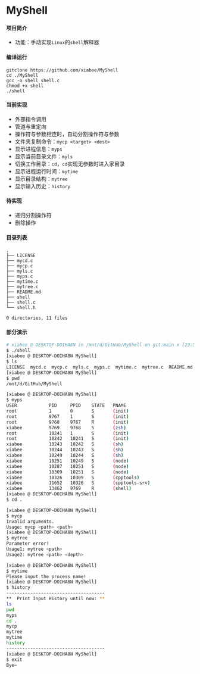 # MyShell



#### 项目简介

* 功能：手动实现`Linux`的`shell`解释器



#### 编译运行

```
gitclone https://github.com/xiabee/MyShell
cd ./MyShell
gcc -o shell shell.c
chmod +x shell
./shell
```



#### 当前实现

* 外部指令调用
* 管道与重定向
* 操作符与参数相连时，自动分割操作符与参数
* 文件夹复制命令：`mycp <target> <dest>`
* 显示进程信息：`myps`
* 显示当前目录文件：`myls`
* 切换工作目录：`cd`，`cd`实现无参数时进入家目录
* 显示进程运行时间：`mytime`
* 显示目录结构：`mytree`
* 显示输入历史：`history`



#### 待实现

* 递归分割操作符
* 删除操作



#### 目录列表

```
.
├── LICENSE
├── mycd.c
├── mycp.c
├── myls.c
├── myps.c
├── mytime.c
├── mytree.c
├── README.md
├── shell
├── shell.c
└── shell.h

0 directories, 11 files
```



#### 部分演示

```bash
# xiabee @ DESKTOP-DOIHA8N in /mnt/d/GitHub/MyShell on git:main x [23:51:21]
$ ./shell
[xiabee @ DESKTOP-DOIHA8N MyShell]
$ ls
LICENSE  mycd.c  mycp.c  myls.c  myps.c  mytime.c  mytree.c  README.md  shell  shell.c  shell.h
[xiabee @ DESKTOP-DOIHA8N MyShell]
$ pwd
/mnt/d/GitHub/MyShell

[xiabee @ DESKTOP-DOIHA8N MyShell]
$ myps
USER            PID     PPID    STATE   PNAME
root            1       0       S       (init)
root            9767    1       S       (init)
root            9768    9767    R       (init)
xiabee          9769    9768    S       (zsh)
root            10241   1       S       (init)
root            10242   10241   S       (init)
xiabee          10243   10242   S       (sh)
xiabee          10244   10243   S       (sh)
xiabee          10249   10244   S       (sh)
xiabee          10251   10249   S       (node)
xiabee          10287   10251   S       (node)
xiabee          10309   10251   S       (node)
xiabee          10326   10309   S       (cpptools)
xiabee          11652   10326   S       (cpptools-srv)
xiabee          13462   9769    R       (shell)
[xiabee @ DESKTOP-DOIHA8N MyShell]
$ cd .

[xiabee @ DESKTOP-DOIHA8N MyShell]
$ mycp
Invalid arguments.
Usage: mycp <path> <path>
[xiabee @ DESKTOP-DOIHA8N MyShell]
$ mytree
Parameter error!
Usage1: mytree <path>
Usage2: mytree <path> <depth>

[xiabee @ DESKTOP-DOIHA8N MyShell]
$ mytime
Please input the process name!
[xiabee @ DESKTOP-DOIHA8N MyShell]
$ history
-------------------------------------
**  Print Input History until now: **
ls
pwd
myps
cd .
mycp
mytree
mytime
history
-------------------------------------
[xiabee @ DESKTOP-DOIHA8N MyShell]
$ exit
Bye~
```



